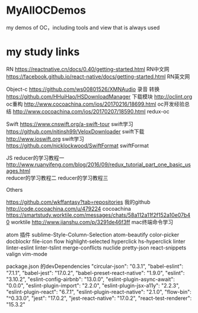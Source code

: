 # MyAllOCDemos
my demos of OC，including tools and view that is always used


# my study links

RN
https://reactnative.cn/docs/0.40/getting-started.html   RN中文网
https://facebook.github.io/react-native/docs/getting-started.html  RN英文网



Object-c
https://github.com/ws00801526/XMNAudio  录音 转换
https://github.com/HHuiHao/HSDownloadManager  下载模块
http://oclint.org   oc重构
http://www.cocoachina.com/ios/20170216/18699.html  oc开发经验总结
http://www.cocoachina.com/ios/20170207/18590.html redux-oc



Swift
https://www.cnswift.org/a-swift-tour  swift学习
https://github.com/nitinsh99/VeloxDownloader  swift下载
http://www.ioswift.org   swift学习
https://github.com/nicklockwood/SwiftFormat  swiftFormat


JS
reducer的学习教程一
http://www.ruanyifeng.com/blog/2016/09/redux_tutorial_part_one_basic_usages.html  
reducer的学习教程二
reducer的学习教程三


Others

https://github.com/wkffantasy?tab=repositories   我的github
http://code.cocoachina.com/u/479224  cocoachina
https://smartstudy.worktile.com/messages/chats/58a112a11f2f152a10e07b40    worktile
http://www.jianshu.com/p/3291de46f3ff  mac终端命令学习

atom 插件
sublime-Style-Column-Selection
atom-beautify
color-picker
docblockr
file-icon
flow
highlight-selected
hyperclick
hs-hyperclick
linter
linter-eslint
linter-tslint
merge-conflicts
nuclide
pretty-json
react-snippets
valign
vim-mode



package.json 的devDependencies
"circular-json": "0.3.1",
"babel-eslint": "7.1.1",
"babel-jest": "17.0.2",
"babel-preset-react-native": "1.9.0",
"eslint": "3.10.2",
"eslint-config-airbnb": "13.0.0",
"eslint-plugin-async-await": "0.0.0",
"eslint-plugin-import": "2.2.0",
"eslint-plugin-jsx-a11y": "2.2.3",
"eslint-plugin-react": "6.7.1",
"eslint-plugin-react-native": "2.1.0",
"flow-bin": "^0.33.0",
"jest": "17.0.2",
"jest-react-native": "17.0.2",
"react-test-renderer": "15.3.2"

